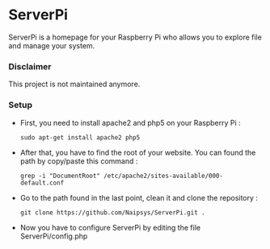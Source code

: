 # ServerPi
ServerPi is a homepage for your Raspberry Pi who allows you to explore file and manage your system.

### Disclaimer

This project is not maintained anymore.

### Setup
- First, you need to install apache2 and php5 on your Raspberry Pi :

  ```sudo apt-get install apache2 php5```
- After that, you have to find the root of your website. You can found the path by copy/paste this command : 

  ```grep -i "DocumentRoot" /etc/apache2/sites-available/000-default.conf```
- Go to the path found in the last point, clean it and clone the repository : 

  ```git clone https://github.com/Naipsys/ServerPi.git .```
- Now you have to configure ServerPi by editing the file ServerPi/config.php
